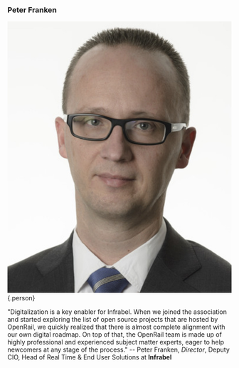 ### Peter Franken

![Peter Franken](images/people/peter-franken.jpg){.person}

"Digitalization is a key enabler for Infrabel. When we joined the association and started exploring the list of open source projects that are hosted by OpenRail, we quickly realized that there is almost complete alignment with our own digital roadmap. On top of that, the OpenRail team is made up of highly professional and experienced subject matter experts, eager to help newcomers at any stage of the process." -- Peter Franken, *Director*, Deputy CIO, Head of Real Time & End User Solutions at **Infrabel**
